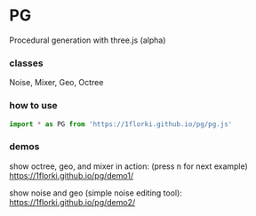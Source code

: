 # PG

Procedural generation with three.js (alpha)


### classes

Noise, Mixer, Geo, Octree


### how to use

```javascript
import * as PG from 'https://1florki.github.io/pg/pg.js'
```


### demos

show octree, geo, and mixer in action: (press n for next example) https://1florki.github.io/pg/demo1/

show noise and geo (simple noise editing tool): https://1florki.github.io/pg/demo2/

